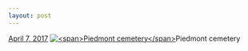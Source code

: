 ```yaml
---
layout: post
---
```


<p>
  <time><a href="/614">April 7, 2017</a></time>
  <a href="/614"><img src="{{ site.assets_url }}/614-640.jpg" srcset="{{ site.assets_url }}/614-320.jpg 320w, {{ site.assets_url }}/614-640.jpg 640w, {{ site.assets_url }}/614-960.jpg 960w, {{ site.assets_url }}/614-1280.jpg 1280w" sizes="(min-width: 700px) 50vw, calc(100vw - 2rem)" alt="<span>Piedmont cemetery</span>" /></a><span>Piedmont cemetery</span>
</p>
